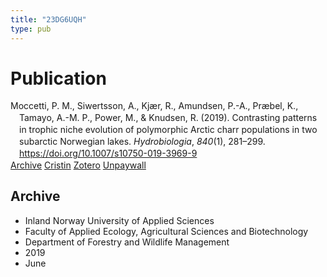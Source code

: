 ```yaml
---
title: "23DG6UQH"
type: pub
---
```

<h1>Publication</h1>
<article id="csl-bib-container-23DG6UQH" class="csl-bib-container">
  <div class="csl-bib-body" style="line-height: 1.35; padding-left: 1em; text-indent:-1em;">
  <div class="csl-entry">Moccetti, P. M., Siwertsson, A., Kj&#xE6;r, R., Amundsen, P.-A., Pr&#xE6;bel, K., Tamayo, A.-M. P., Power, M., &amp; Knudsen, R. (2019). Contrasting patterns in trophic niche evolution of polymorphic Arctic charr populations in two subarctic Norwegian lakes. <i>Hydrobiologia</i>, <i>840</i>(1), 281&#x2013;299. <a href="https://doi.org/10.1007/s10750-019-3969-9">https://doi.org/10.1007/s10750-019-3969-9</a></div>
</div>
  <div class="csl-bib-buttons">
    <a href="#taxonomy-article-23DG6UQH" class="csl-bib-button">Archive</a>
    <a href="https://app.cristin.no/results/show.jsf?id=1708577" alt="Cristin URL" class="csl-bib-button">Cristin</a>
    <a href="http://zotero.org/groups/5402882/items/23DG6UQH" alt="Zotero URL" class="csl-bib-button">Zotero</a>
    <a href="https://munin.uit.no/bitstream/10037/17370/2/article.pdf" class="csl-bib-button">Unpaywall</a>
  </div>
  <div id="csl-bib-meta-container-23DG6UQH"></div>
</article>
<div id="csl-bib-meta-23DG6UQH" class="csl-bib-meta">
  <article id="taxonomy-article-23DG6UQH" class="taxonomy-article">
    <h1>Archive</h1>
    <ul>
      <li>Inland Norway University of Applied Sciences</li>
      <li>Faculty of Applied Ecology, Agricultural Sciences and Biotechnology</li>
      <li>Department of Forestry and Wildlife Management</li>
      <li>2019</li>
      <li>June</li>
    </ul>
  </article>
</div>
